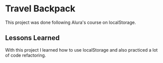 
# Travel Backpack 
This project was done following Alura's course on localStorage.


## Lessons Learned

With this project I learned how to use localStorage and also practiced a lot of code refactoring.


